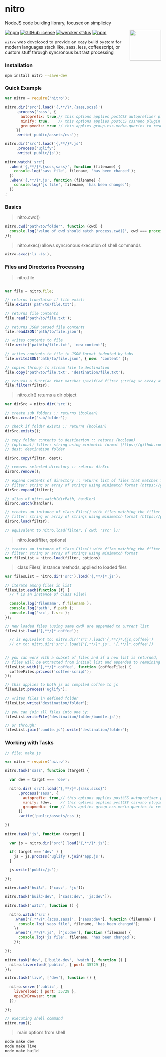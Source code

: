 # nitro

NodeJS code building library, focused on simplicicy

<img src="https://avatars1.githubusercontent.com/u/14299087?v=3&s=200" width="100px" align="right"/>

[![npm](https://img.shields.io/npm/v/nitro.svg?maxAge=2592000)](https://www.npmjs.com/package/nitro) [![GitHub license](https://img.shields.io/badge/license-MIT-blue.svg)](https://raw.githubusercontent.com/kiltjs/nitro/master/LICENSE)
[![wercker status](https://app.wercker.com/status/4518d69bc996c3a4b3e20249ccacb487/s "wercker status")](https://app.wercker.com/project/bykey/4518d69bc996c3a4b3e20249ccacb487) [![npm](https://img.shields.io/npm/dt/nitro.svg?maxAge=2592000)](https://www.npmjs.com/package/nitro)


`nitro` was developed to provide an easy build system for modern languages stack like,
sass, less, coffeescript, or custom stuff through syncronous but fast processing

### Installation

``` sh
npm install nitro --save-dev
```

### Quick Example

``` js
var nitro = require('nitro');

nitro.dir('src').load('{,**/}*.{sass,scss}')
     .process('sass', {
       autoprefix: true,// this options applies postCSS autoprefixer plugin
       minify: true,    // this options applies postCSS cssnano plugin
       groupmedia: true // this applies group-css-media-queries to resulting css
     })
     .write('public/assets/css');

nitro.dir('src').load('{,**/}*.js')
     .process('uglify')
     .write('public/js');

nitro.watch('src')
  .when('{,**/}*.{scss,sass}', function (filename) {
    console.log('sass file', filename, 'has been changed');
  })
  .when('{,**/}*.js', function (filename) {
    console.log('js file', filename, 'has been changed');
  })
;

```

### Basics

> nitro.cwd()

``` js
nitro.cwd('path/to/folder', function (cwd) {
  console.log('value of cwd should match process.cwd()', cwd === process.cwd() );
});
```

> nitro.exec()
> allows syncronous execution of shell commands

``` js
nitro.exec('ls -la');
```

### Files and Directories Processing

> nitro.file

``` js

var file = nitro.file;

// returns true/false if file exists
file.exists('path/to/file.txt');

// returns file contents
file.read('path/to/file.txt');

// returns JSON parsed file contents
file.readJSON('path/to/file.json');

// writes contents to file
file.write('path/to/file.txt', 'new content');

// writes contents to file in JSON format indented by tabs
file.writeJSON('path/to/file.json', { new: 'content' });

// copies through fs stream file to destination
file.copy('path/to/file.txt', 'destination/file.txt');

// returns a function that matches specified filter (string or array of strings)
file.filter(filter);

```

> nitro.dir()
> returns a dir object

``` js
var dirSrc = nitro.dir('src');

// create sub folders :: returns (boolean)
dirSrc.create('sub/folder');

// check if folder exists :: returns (boolean)
dirSrc.exists();

// copy folder contents to destinarion :: returns (boolean)
// (optional) filter: string using minimatch format (https://github.com/isaacs/minimatch)
// dest: destination folder

dirSrc.copy(filter, dest);

// removes selected directory :: returns dirSrc
dirSrc.remove();

// expand contents of directory :: returns list of files that matches filter
// filter: string or array of strings using minimatch format (https://github.com/isaacs/minimatch)
dirSrc.expand(filter);

// alias of nitro.watch(dirPath, handler)
dirSrc.watch(handler);

// creates an instance of class Files() with files matching the filter :: returns filesList
// filter: string or array of strings using minimatch format (https://github.com/isaacs/minimatch)
dirSrc.load(filter);

// equivalent to nitro.load(filter, { cwd: 'src' });

```

> nitro.load(filter, options)

``` js
// creates an instance of class Files() with files matching the filter :: returns filesList
// filter: string or array of strings using minimatch format
var filesList = nitro.load(filter, options)
```



> class Files()
> instance methods, applied to loaded files

``` js
var filesList = nitro.dir('src').load('{,**/}*.js');

// iterate among files in list
filesList.each(function (f) {
  // f is an instance of class File()

  console.log('filename', f.filename );
  console.log('path', f.path );
  console.log('src', f.src );
});

// new loaded files (using same cwd) are appended to current list
filesList.load('{,**/}*.coffee');

  // is equivalent to: nitro.dir('src').load('{,**/}*.{js,coffee}')
  // or to: nitro.dir('src').load(['{,**/}*.js', '{,**/}*.coffee'])


// you can work with a subset of files and if a new list is returned,
// files will be extracted from initial list and appended to remaining files
filesList.with('{,**/}*.coffee', function (coffeeFiles) {
  coffeeFiles.process('coffee-script');
});

// this applies to both js as compiled coffee to js
filesList.process('uglify');

// writes files in defined folder
filesList.write('destination/folder');

// you can join all files into one by:
filesList.writeFile('destination/folder/bundle.js');

// or through:
filesList.join('bundle.js').write('destination/folder');

```

### Working with Tasks

``` js
// file: make.js

var nitro = require('nitro');

nitro.task('sass', function (target) {

  var dev = target === 'dev';

  nitro.dir('src').load('{,**/}*.{sass,scss}')
      .process('sass', {
        autoprefix: true,// this options applies postCSS autoprefixer plugin
        minify: !dev,    // this options applies postCSS cssnano plugin
        groupmedia: true // this applies group-css-media-queries to resulting css
      })
      .write('public/assets/css');

})

nitro.task('js', function (target) {

  var js = nitro.dir('src').load('{,**/}*.js');

  if( target === 'dev' ) {
    js = js.process('uglify').join('app.js');
  }

  js.write('public/js');

});

nitro.task('build', ['sass', 'js']);

nitro.task('build-dev', ['sass:dev', 'js:dev']);

nitro.task('watch', function () {

  nitro.watch('src')
    .when('{,**/}*.{scss,sass}', ['sass:dev'], function (filename) {
      console.log('sass file', filename, 'has been changed');
    })
    .when('{,**/}*.js', ['js:dev'], function (filename) {
      console.log('js file', filename, 'has been changed');
    });

});

nitro.task('dev', ['build-dev', 'watch'], function () {
  nitro.livereload('public', { port: 35729 });
});

nitro.task('live', ['dev'], function () {

  nitro.server('public', {
    livereload: { port: 35729 },
    openInBrowser: true
  });

});

// executing shell command
nitro.run();

```

> main options from shell

``` sh
node make dev
node make live
node make build
```
